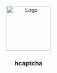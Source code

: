 <p align="center">
    <img src="https://www.hcaptcha.com/hosted-assets/3u1Osx9BvMjYSHbCn6ECWNM27toZY1eqxXveJVL4mMNGUtMZu2Yc6GAid43jA_TmZApJ6djyh0iqvu-YNhOB9hGmvfdy4M_Fr1Y61EZQ-j1oIjD1MF0m09d93gXHUaUySMF3kWYmCPgiL0S3Dr-o6QerOzfZvLC0H87w747hV2gAAAAAAAAAAAAAAAA/64da82f6bf67de1b12789030/64da82f6bf67de1b1278925f_hcaptcha-logo-hand.png" alt="Logo" width="120" height="120">
  </a>

  <h3 align="center">hcaptcha</h3>
</p>
